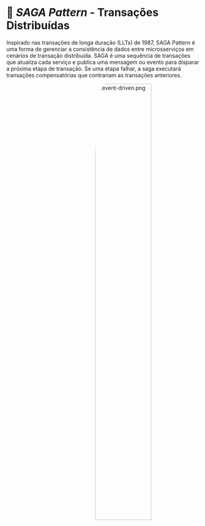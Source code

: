 # 🚀  *SAGA Pattern* - Transações Distribuídas


Inspirado nas transações de longa duração (LLTs) de 1987, SAGA Pattern é uma forma de gerenciar a consistência de dados entre microsserviços em cenários de transação distribuída. SAGA é uma sequência de transações que atualiza cada serviço e publica uma mensagem ou evento para disparar a próxima etapa de transação. Se uma etapa falhar, a saga executará transações compensatórias que contrariam as transações anteriores. 

<div style="display: inline_block">
  <img align="right" alt="event-driven.png" style="border-radius: 10%; width: 54%; height:auto;" src="https://github.com/dev-carvalho/event-driven-stack/blob/main/image/saga.png">
</div>